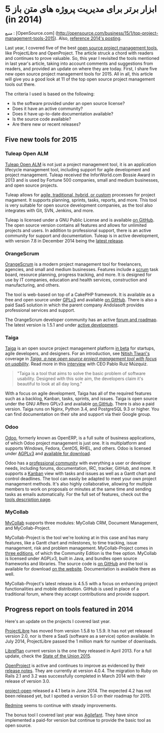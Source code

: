 #  5 ابزار برتر برای مدیریت پروژه های متن باز (in 2014)

منبع : [OpenSource.com] (http://opensource.com/business/15/1/top-project-management-tools-2015). Also, [reference 2014's posting](http://opensource.com/business/14/1/top-project-management-tools-2014).

Last year, I covered five of the best [open source project management tools](http://opensource.com/business/14/1/top-project-management-tools-2014), like ProjectLibre and OpenProject. The article struck a chord with readers and continues to prove valuable. So, this year I revisited the tools mentioned in last year's article, taking into account comments and suggestions from readers, and provided an update on where they are today. First, I share five new open source project management tools for 2015. All in all, this article will give you a good look at 11 of the top open source project management tools out there.

The criteria I used is based on the following:
- Is the software provided under an open source license?
- Does it have an active community?
- Does it have up-to-date documentation available?
- Is the source code available?
- Are there new or recent releases?

## Five new tools for 2015

### Tuleap Open ALM

[Tuleap Open ALM](https://www.tuleap.org/) is not just a project management tool, it is an application lifecycle management tool, including support for agile development and project management. Tuleap received the InforWorld.com Bossie Award in 2013 and is used by Fortune 500 companies, small and medium businesses, and open source projects.

Tuleap allows for [agile, traditional, hybrid, or custom](https://www.tuleap.org/about-tuleap/features/project-management) processes for project magament. It supports planning, sprints, tasks, reports, and more. This tool is very suitable for open source development companies, as the tool also integrates with Git, SVN, Jenkins, and more.

Tuleap is licensed under a GNU Public License and is available [on GitHub](https://github.com/Enalean/tuleap). The open source version contains all features and allows for unlimited projects and users. In addition to professional support, there is an active community for support and documentation. Tuleap is in active development, with version 7.8 in December 2014 being the [latest release](https://www.tuleap.org/about-tuleap/release-notes).

### OrangeScrum

[OrangeScrum](http://www.orangescrum.org/) is a modern project management tool for freelancers, agencies, and small and medium businesses. Features include a [scrum](http://en.wikipedia.org/wiki/Scrum_%28software_development%29) task board, resource planning, progress tracking, and more. It is designed for use by IT companies, education and health services, construction and manufacturing, and others.

The tool is web-based on top of a CakePHP framework. It is available as a free and open source under [GPLv3](http://gplv3.fsf.org/) and available [on GitHub](https://github.com/Orangescrum/orangescrum/). There is also a paid SaaS solution in which the parent company Andolasoft provides professional services and support.

The OrangeScrum developer community has an active [forum and roadmap](http://www.orangescrum.org/community). The latest version is 1.5.1 and under [active development](http://www.orangescrum.org/roadmap).

### Taiga

[Taiga](https://taiga.io/) is an open source project management platform [in beta](http://taigaio.github.io/taiga-doc/dist/) for startups, agile developers, and designers. For an introduction, see [Nitish Tiwari's](https://opensource.com/users/tiwarinitish86) coverage in [_Taiga, a new open source project management tool with focus on usability_](http://opensource.com/business/14/10/taiga-open-source-project-management-tool). Read more in this [interview](https://opensource.com/business/14/11/interview-ceo-taiga-pablo-ruiz-m%C3%BAzquiz) with CEO Pablo Ruiz Múzquiz.

> "Taiga is a tool that aims to solve the basic problem of software usability. Designed with this sole aim, the developers claim it's beautiful to look at all day long."

With a focus on agile development, Taiga has all of the required features such as a backlog, Kanban, tasks, sprints, and issues. Taiga is open source under the GNU Affero GPLv3 and available [on GitHub](https://github.com/taigaio). There is also a paid version. Taiga runs on Nginx, Python 3.4, and PostgreSQL 9.3 or higher. You can find documentation on their site and support via their Google group.

### Odoo

[Odoo](https://www.odoo.com/), formerly known as OpenERP, is a full suite of business applications, of which Odoo project management is just one. It is multiplatform and supports Windows, Fedora, CentOS, RHEL, and others. Odoo is licensed under [AGPLv3](http://en.wikipedia.org/wiki/Affero_General_Public_License) and [available for download](https://www.odoo.com/page/download).

Odoo has a [professional community](https://www.odoo.com/page/community) with everything a user or developer needs, including forums, documentation, IRC, tracker, GitHub, and more. It supports a [Kanban](http://en.wikipedia.org/wiki/Kanban) view with tasks and issues as well as a Gantt chart and control deadlines. The tool can easily be adapted to meet your own project management methods. It's also highly collaborative, allowing for multiple members to work on proposals or minutes at the same time and sending tasks as emails automatically. For the full set of features, check out the [tools description page](https://www.odoo.com/page/project-management).

### MyCollab

[MyCollab](http://community.mycollab.com/) supports three modules: MyCollab CRM, Document Management, and MyCollab-Project.

MyCollab-Project is the tool we're looking at in this case and has many features, like a Gantt chart and milestones, to time tracking, issue management, risk and problem management. MyCollab-Project comes in [three editions](http://community.mycollab.com/editions.html), of which the Community Edition is the free option. MyCollab is licensed under AGPLv3, built in Java, and bundles open source frameworks and libraries. The source code is [on GitHub](https://github.com/esofthead/mycollab) and the tool is available for download [on the website](http://community.mycollab.com/download.html). Documentation is available there as well.

MyCollab-Project's latest release is 4.5.5 with a focus on enhancing project functionalities and mobile distribution. GitHub is used in place of a traditional forum, where they accept contributions and provide support.

## Progress report on tools featured in 2014

Here's an update on the projects I covered last year.

[ProjectLibre](http://www.projectlibre.org/) has moved from version 1.5.8 to 1.5.9. It has not yet released version 2.0, nor is there a SaaS (software as a service) option available. In July 2014, ProjectLibre passed the 1 million mark for number of downloads.

[LibrePlan](http://www.libreplan.com/) current version is the one they released in April 2013. For a full update, check the [State of the Union 2015](http://www.jeroenbaten.nl/libreplan-state-union-2015/).

[OpenProject](https://www.openproject.org/) is active and continues to improve as evidenced by their [release notes](https://www.openproject.org/download/release-notes/). They are currently at version 4.0.4. The migration to Ruby on Rails 2.1 and 3.2 was successfully completed in March 2014 with their release of version 3.0.

[project-open](http://www.project-open.com/) released a 4.1 beta in June 2014. The expected 4.2 has not been released yet, but I spotted a version 5.0 on their roadmap for 2015.

[Redmine](http://www.redmine.org/) seems to continue with steady improvements.

The bonus tool I covered last year was [Agilefant](http://agilefant.com/). They have since implemented a paid-for version but continue to provide the basic tool as open source.
